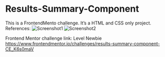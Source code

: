 # Results-Summary-Component
 This is a FrontendMento challenge. It’s a HTML and CSS only project.
 References:
![Screenshot1](https://res.cloudinary.com/dz209s6jk/image/upload/f_auto,q_auto,w_700/Challenges/itfowh1sglktuzfi7vj6.jpg)
![Screenshot2](https://res.cloudinary.com/dz209s6jk/image/upload/f_auto,q_auto,w_700/Challenges/aqbssn4qnnb7jwp9kbw2.jpg)

Frontend Mentor challenge link:
Level Newbie
<https://www.frontendmentor.io/challenges/results-summary-component-CE_K6s0maV>
